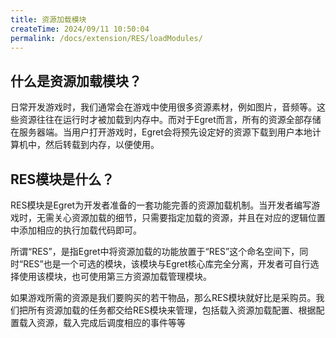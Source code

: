 ```yaml
---
title: 资源加载模块
createTime: 2024/09/11 10:50:04
permalink: /docs/extension/RES/loadModules/
---
```

## 什么是资源加载模块？

日常开发游戏时，我们通常会在游戏中使用很多资源素材，例如图片，音频等。这些资源往往在运行时才被加载到内存中。而对于Egret而言，所有的资源全部存储在服务器端。当用户打开游戏时，Egret会将预先设定好的资源下载到用户本地计算机中，然后转载到内存，以便使用。

## RES模块是什么？
RES模块是Egret为开发者准备的一套功能完善的资源加载机制。当开发者编写游戏时，无需关心资源加载的细节，只需要指定加载的资源，并且在对应的逻辑位置中添加相应的执行加载代码即可。

所谓“RES”，是指Egret中将资源加载的功能放置于“RES”这个命名空间下，同时“RES”也是一个可选的模块，该模块与Egret核心库完全分离，开发者可自行选择使用该模块，也可使用第三方资源加载管理模块。

如果游戏所需的资源是我们要购买的若干物品，那么RES模块就好比是采购员。我们把所有资源加载的任务都交给RES模块来管理，包括载入资源加载配置、根据配置载入资源，载入完成后调度相应的事件等等
